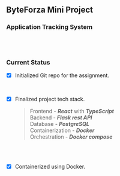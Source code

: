 ## ByteForza Mini Project

### Application Tracking System

<br>
<br>

### Current Status 
- [x] Initialized Git repo for the assignment.
<br>

- [x] Finalized project tech stack.

  > Frontend - ***React*** with ***TypeScript*** <br>
  > Backend - ***Flask rest API*** <br>
  > Database - ***PostgreSQL*** <br>
  > Containerization - ***Docker*** <br>
  > Orchestration - ***Docker compose***

<br>
<br>

- [x] Containerized using Docker.

<br>
<br>
